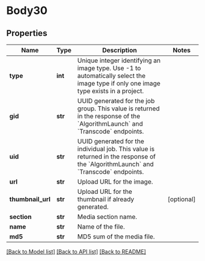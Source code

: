 # Body30

## Properties
Name | Type | Description | Notes
------------ | ------------- | ------------- | -------------
**type** | **int** | Unique integer identifying an image type. Use -1 to automatically select the image type if only one image type exists in a project. | 
**gid** | **str** | UUID generated for the job group. This value is returned in the response of the &#x60;AlgorithmLaunch&#x60; and &#x60;Transcode&#x60; endpoints. | 
**uid** | **str** | UUID generated for the individual job. This value is returned in the response of the &#x60;AlgorithmLaunch&#x60; and &#x60;Transcode&#x60; endpoints. | 
**url** | **str** | Upload URL for the image. | 
**thumbnail_url** | **str** | Upload URL for the thumbnail if already generated. | [optional] 
**section** | **str** | Media section name. | 
**name** | **str** | Name of the file. | 
**md5** | **str** | MD5 sum of the media file. | 

[[Back to Model list]](../README.md#documentation-for-models) [[Back to API list]](../README.md#documentation-for-api-endpoints) [[Back to README]](../README.md)

